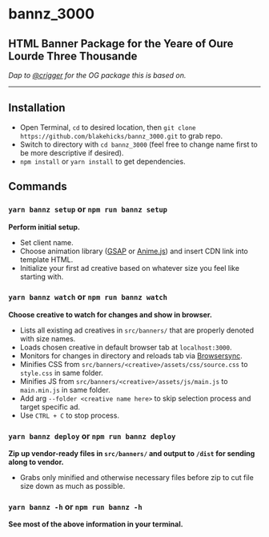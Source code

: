 # bannz_3000

## HTML Banner Package for the Yeare of Oure Lourde Three Thousande

_Dap to [@crigger](https://github.com/crigger) for the OG package this is based on._

---

## Installation

- Open Terminal, `cd` to desired location, then `git clone https://github.com/blakehicks/bannz_3000.git` to grab repo.
- Switch to directory with `cd bannz_3000` (feel free to change name first to be more descriptive if desired).
- `npm install` or `yarn install` to get dependencies.

## Commands

### `yarn bannz setup` or `npm run bannz setup`

**Perform initial setup.**

- Set client name.
- Choose animation library ([GSAP](https://greensock.com/docs/v3) or [Anime.js](https://animejs.com/documentation/)) and insert CDN link into template HTML.
- Initialize your first ad creative based on whatever size you feel like starting with.

### `yarn bannz watch` or `npm run bannz watch`

**Choose creative to watch for changes and show in browser.**

- Lists all existing ad creatives in `src/banners/` that are properly denoted with size names.
- Loads chosen creative in default browser tab at `localhost:3000`.
- Monitors for changes in directory and reloads tab via [Browsersync](https://browsersync.io/).
- Minifies CSS from `src/banners/<creative>/assets/css/source.css` to `style.css` in same folder.
- Minifies JS from `src/banners/<creative>/assets/js/main.js` to `main.min.js` in same folder.
- Add arg `--folder <creative name here>` to skip selection process and target specific ad.
- Use `CTRL + C` to stop process.

### `yarn bannz deploy` or `npm run bannz deploy`

**Zip up vendor-ready files in `src/banners/` and output to `/dist` for sending along to vendor.**

- Grabs only minified and otherwise necessary files before zip to cut file size down as much as possible.

### `yarn bannz -h` or `npm run bannz -h`

**See most of the above information in your terminal.**
